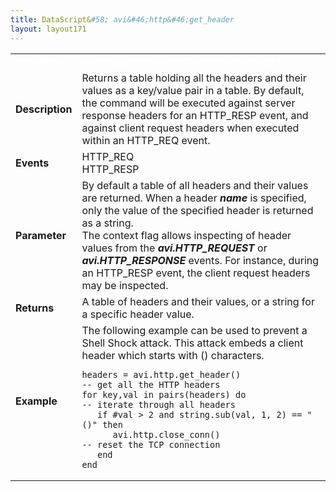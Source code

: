 ```yaml
---
title: DataScript&#58; avi&#46;http&#46;get_header
layout: layout171
---
```

<table class="table table-hover table table-bordered table-hover">  
<tbody>       
<tr>   
<td><font size="3" color="white"><strong>Function</strong></font></td>
<td><font color="white"><b>avi.http.get_header( [[name] [context]] )</b></font></td>
</tr>
<tr>   
<td><font size="3"><strong>Description</strong></font></td>
<td>Returns a table holding all the headers and their values as a key/value pair in a table. By default, the command will be executed against server response headers for an HTTP_RESP event, and against client request headers when executed within an HTTP_REQ event.</td>
</tr>
<tr>   
<td><font size="3"><strong>Events</strong></font></td>
<td>HTTP_REQ<br> HTTP_RESP</td>
</tr>
<tr>   
<td><font size="3"><strong>Parameter</strong></font></td>
<td>By default a table of all headers and their values are returned. When a header <strong><em>name</em> </strong>is specified, only the value of the specified header is returned as a string.<br> The context flag allows inspecting of header values from the <strong><em>avi.HTTP_REQUEST</em></strong> or <strong><em>avi.HTTP_RESPONSE</em></strong> events. For instance, during an HTTP_RESP event, the client request headers may be inspected.</td>
</tr>
<tr>   
<td><font size="3"><strong>Returns</strong></font></td>
<td>A table of headers and their values, or a string for a specific header value.</td>
</tr>
<tr>   
<td><font size="3"><strong>Example</strong></font></td>
<td>The following example can be used to prevent a Shell Shock attack. This attack embeds a client header which starts with () characters.<br> 
<!-- Crayon Syntax Highlighter v2.7.1 --> <pre><code class="language-lua">headers = avi.http.get_header()                -- get all the HTTP headers
for key,val in pairs(headers) do               -- iterate through all headers
   if #val &gt; 2 and string.sub(val, 1, 2) == "()" then
      avi.http.close_conn()                    -- reset the TCP connection
   end
end</code></pre> 
<!-- [Format Time: 0.0035 seconds] --></td>
</tr>
</tbody>
</table> 